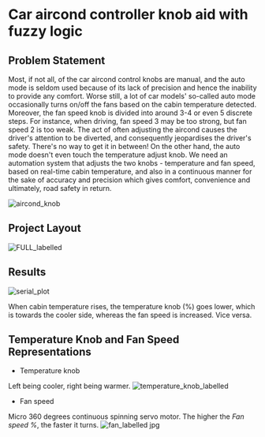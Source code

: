 # Car aircond controller knob aid with fuzzy logic

## Problem Statement

Most, if not all, of the car aircond control knobs are manual, and the auto mode is seldom used because of its lack of precision and hence the inability to provide any comfort. Worse still, a lot of car models' so-called auto mode occasionally turns on/off the fans based on the cabin temperature detected. Moreover, the fan speed knob is divided into around 3-4 or even 5 discrete steps. For instance, when driving, fan speed 3 may be too strong, but fan speed 2 is too weak. The act of often adjusting the aircond causes the driver's attention to be diverted, and consequently jeopardises the driver's safety. There's no way to get it in between! On the other hand, the auto mode doesn't even touch the temperature adjust knob. We need an automation system that adjusts the two knobs - temperature and fan speed, based on real-time cabin temperature, and also in a continuous manner for the sake of accuracy and precision which gives comfort, convenience and ultimately, road safety in return.

![aircond_knob](https://user-images.githubusercontent.com/68864109/153634692-7d8e99bd-7b94-41ef-9730-b21b6c94b72d.png)

## Project Layout

![FULL_labelled](https://user-images.githubusercontent.com/68864109/153745205-29ea11ba-e9cd-4c20-b12e-91cb386133fb.png)

## Results

![serial_plot](https://user-images.githubusercontent.com/68864109/153745280-19923618-360c-4140-a55d-d5dab8a0d126.png)

When cabin temperature rises, the temperature knob (%) goes lower, which is towards the cooler side, whereas the fan speed is increased. Vice versa.

## Temperature Knob and Fan Speed Representations

- Temperature knob

Left being cooler, right being warmer.
![temperature_knob_labelled](https://user-images.githubusercontent.com/68864109/153745240-9cf8382b-d789-4a28-b859-fbbd2a0e29ed.png)

- Fan speed

Micro 360 degrees continuous spinning servo motor. The higher the _Fan speed %_, the faster it turns.
![fan_labelled jpg](https://user-images.githubusercontent.com/68864109/153745257-5fba57ad-4eda-44d4-b160-1754f7dbf69a.png)
